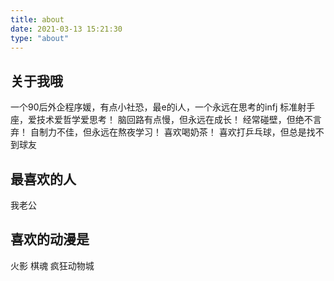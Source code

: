 ```yaml
---
title: about
date: 2021-03-13 15:21:30
type: "about"
---
```

 
## 关于我哦
一个90后外企程序媛，有点小社恐，最e的i人，一个永远在思考的infj
标准射手座，爱技术爱哲学爱思考！
脑回路有点慢，但永远在成长！
经常碰壁，但绝不言弃！
自制力不佳，但永远在熬夜学习！
喜欢喝奶茶！
喜欢打乒乓球，但总是找不到球友

## 最喜欢的人
我老公

## 喜欢的动漫是
火影
棋魂
疯狂动物城